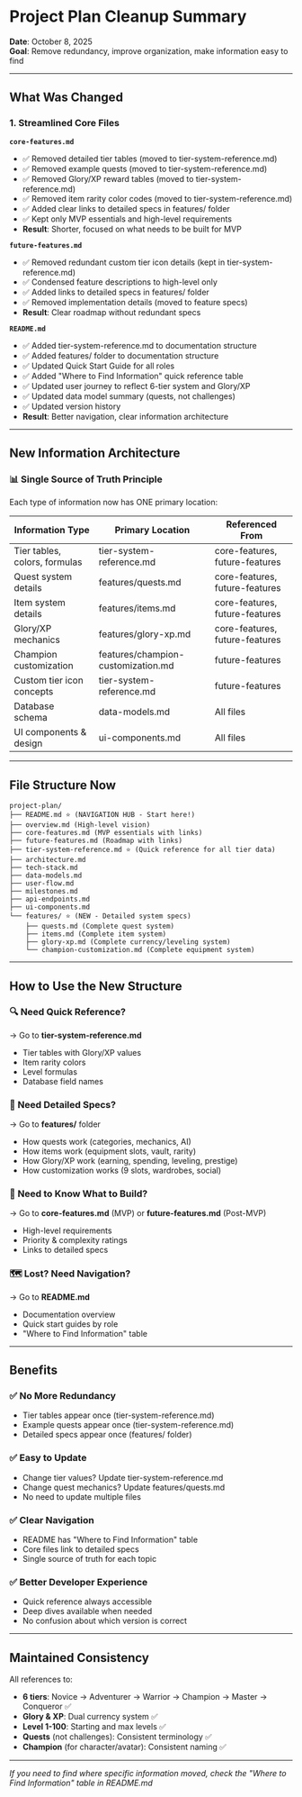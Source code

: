 # Project Plan Cleanup Summary

**Date**: October 8, 2025  
**Goal**: Remove redundancy, improve organization, make information easy to find

---

## What Was Changed

### 1. Streamlined Core Files

**`core-features.md`**

- ✅ Removed detailed tier tables (moved to tier-system-reference.md)
- ✅ Removed example quests (moved to tier-system-reference.md)
- ✅ Removed Glory/XP reward tables (moved to tier-system-reference.md)
- ✅ Removed item rarity color codes (moved to tier-system-reference.md)
- ✅ Added clear links to detailed specs in features/ folder
- ✅ Kept only MVP essentials and high-level requirements
- **Result**: Shorter, focused on what needs to be built for MVP

**`future-features.md`**

- ✅ Removed redundant custom tier icon details (kept in tier-system-reference.md)
- ✅ Condensed feature descriptions to high-level only
- ✅ Added links to detailed specs in features/ folder
- ✅ Removed implementation details (moved to feature specs)
- **Result**: Clear roadmap without redundant specs

**`README.md`**

- ✅ Added tier-system-reference.md to documentation structure
- ✅ Added features/ folder to documentation structure
- ✅ Updated Quick Start Guide for all roles
- ✅ Added "Where to Find Information" quick reference table
- ✅ Updated user journey to reflect 6-tier system and Glory/XP
- ✅ Updated data model summary (quests, not challenges)
- ✅ Updated version history
- **Result**: Better navigation, clear information architecture

---

## New Information Architecture

### 📊 Single Source of Truth Principle

Each type of information now has ONE primary location:

| Information Type              | Primary Location                   | Referenced From                |
| ----------------------------- | ---------------------------------- | ------------------------------ |
| Tier tables, colors, formulas | tier-system-reference.md           | core-features, future-features |
| Quest system details          | features/quests.md                 | core-features, future-features |
| Item system details           | features/items.md                  | core-features, future-features |
| Glory/XP mechanics            | features/glory-xp.md               | core-features, future-features |
| Champion customization        | features/champion-customization.md | future-features                |
| Custom tier icon concepts     | tier-system-reference.md           | future-features                |
| Database schema               | data-models.md                     | All files                      |
| UI components & design        | ui-components.md                   | All files                      |

---

## File Structure Now

```
project-plan/
├── README.md ⭐ (NAVIGATION HUB - Start here!)
├── overview.md (High-level vision)
├── core-features.md (MVP essentials with links)
├── future-features.md (Roadmap with links)
├── tier-system-reference.md ⭐ (Quick reference for all tier data)
├── architecture.md
├── tech-stack.md
├── data-models.md
├── user-flow.md
├── milestones.md
├── api-endpoints.md
├── ui-components.md
└── features/ ⭐ (NEW - Detailed system specs)
    ├── quests.md (Complete quest system)
    ├── items.md (Complete item system)
    ├── glory-xp.md (Complete currency/leveling system)
    └── champion-customization.md (Complete equipment system)
```

---

## How to Use the New Structure

### 🔍 Need Quick Reference?

→ Go to **tier-system-reference.md**

- Tier tables with Glory/XP values
- Item rarity colors
- Level formulas
- Database field names

### 📖 Need Detailed Specs?

→ Go to **features/** folder

- How quests work (categories, mechanics, AI)
- How items work (equipment slots, vault, rarity)
- How Glory/XP work (earning, spending, leveling, prestige)
- How customization works (9 slots, wardrobes, social)

### 🎯 Need to Know What to Build?

→ Go to **core-features.md** (MVP) or **future-features.md** (Post-MVP)

- High-level requirements
- Priority & complexity ratings
- Links to detailed specs

### 🗺️ Lost? Need Navigation?

→ Go to **README.md**

- Documentation overview
- Quick start guides by role
- "Where to Find Information" table

---

## Benefits

### ✅ No More Redundancy

- Tier tables appear once (tier-system-reference.md)
- Example quests appear once (tier-system-reference.md)
- Detailed specs appear once (features/ folder)

### ✅ Easy to Update

- Change tier values? Update tier-system-reference.md
- Change quest mechanics? Update features/quests.md
- No need to update multiple files

### ✅ Clear Navigation

- README has "Where to Find Information" table
- Core files link to detailed specs
- Single source of truth for each topic

### ✅ Better Developer Experience

- Quick reference always accessible
- Deep dives available when needed
- No confusion about which version is correct

---

## Maintained Consistency

All references to:

- **6 tiers**: Novice → Adventurer → Warrior → Champion → Master → Conqueror ✅
- **Glory & XP**: Dual currency system ✅
- **Level 1-100**: Starting and max levels ✅
- **Quests** (not challenges): Consistent terminology ✅
- **Champion** (for character/avatar): Consistent naming ✅

---

_If you need to find where specific information moved, check the "Where to Find Information" table in README.md_
